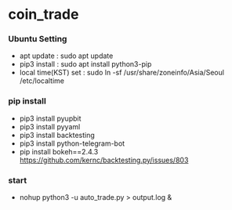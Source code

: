 # coin_trade

### Ubuntu Setting
- apt update : sudo apt update
- pip3 install : sudo apt install python3-pip
- local time(KST) set : sudo ln -sf /usr/share/zoneinfo/Asia/Seoul /etc/localtime

### pip install
- pip3 install pyupbit
- pip3 install pyyaml
- pip3 install backtesting
- pip3 install python-telegram-bot
- pip install bokeh==2.4.3
    https://github.com/kernc/backtesting.py/issues/803

### start
- nohup python3 -u auto_trade.py > output.log &
